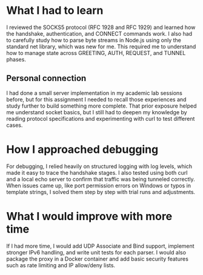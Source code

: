 # What I had to learn
I reviewed the SOCKS5 protocol (RFC 1928 and RFC 1929) and learned how the handshake, authentication, and CONNECT commands work. I also had to carefully study how to parse byte streams in Node.js using only the standard net library, which was new for me. This required me to understand how to manage state across GREETING, AUTH, REQUEST, and TUNNEL phases.

## Personal connection
I had done a small server implementation in my academic lab sessions before, but for this assignment I needed to recall those experiences and study further to build something more complete. That prior exposure helped me understand socket basics, but I still had to deepen my knowledge by reading protocol specifications and experimenting with curl to test different cases.

# How I approached debugging
For debugging, I relied heavily on structured logging with log levels, which made it easy to trace the handshake stages. I also tested using both curl and a local echo server to confirm that traffic was being tunneled correctly. When issues came up, like port permission errors on Windows or typos in template strings, I solved them step by step with trial runs and adjustments.

# What I would improve with more time
If I had more time, I would add UDP Associate and Bind support, implement stronger IPv6 handling, and write unit tests for each parser. I would also package the proxy in a Docker container and add basic security features such as rate limiting and IP allow/deny lists.